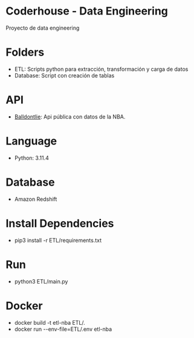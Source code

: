 # Coderhouse - Data Engineering

Proyecto de data engineering

# Folders

  - ETL: Scripts python para extracción, transformación y carga de datos
  - Database: Script con creación de tablas

# API

  - [Balldontlie](https://app.balldontlie.io/): Api pública con datos de la NBA.

# Language

  - Python: 3.11.4

# Database

  - Amazon Redshift

# Install Dependencies

  - pip3 install -r ETL/requirements.txt

# Run

  - python3 ETL/main.py

# Docker

  - docker build -t etl-nba ETL/.
  - docker run --env-file=ETL/.env etl-nba
  